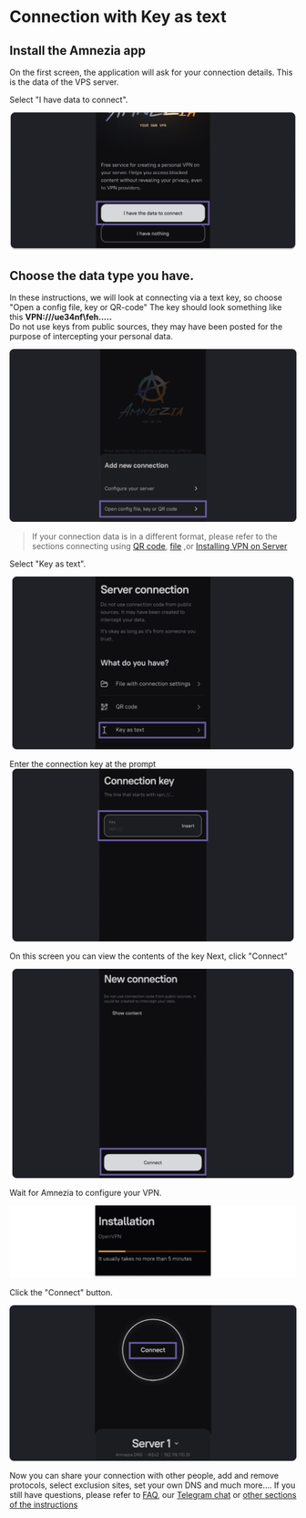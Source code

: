 # Connection with Key as text

## Install the Amnezia app

On the first screen, the application will ask for your connection details.  This is the data of the VPS server.

Select "I have data to connect".


![](https://raw.githubusercontent.com/amnezia-vpn/amnezia.org-content/master/docs/en/instructions/03_text-key-connection/img/tkc_en_1.png)


## Choose the data type you have. 

In these instructions, we will look at connecting via a text key, so choose "Open a config file, key or QR-code"
The key should look something like this **VPN:///ue34nf\feh.....**  
Do not use keys from public sources, they may have been posted for the purpose of intercepting your personal data.


![](https://raw.githubusercontent.com/amnezia-vpn/amnezia.org-content/master/docs/en/instructions/03_text-key-connection/img/tkc_en_2.png)

>If your connection data is in a different format, please refer to the sections connecting using  [QR code], [file] ,or [Installing VPN on Server]

Select "Key as text".

![](https://raw.githubusercontent.com/amnezia-vpn/amnezia.org-content/master/docs/en/instructions/03_text-key-connection/img/tkc_en_3.png)


Enter the connection key at the prompt 
![](https://raw.githubusercontent.com/amnezia-vpn/amnezia.org-content/master/docs/en/instructions/03_text-key-connection/img/tkc_en_4.png)

On this screen you can view the contents of the key Next, click "Connect"

![](https://raw.githubusercontent.com/amnezia-vpn/amnezia.org-content/master/docs/en/instructions/03_text-key-connection/img/tkc_en_5.png)

Wait for Amnezia to configure your VPN.

![](https://raw.githubusercontent.com/amnezia-vpn/amnezia.org-content/master/docs/en/instructions/03_text-key-connection/img/tkc_en_6.png)


Click the "Connect" button.

![](https://raw.githubusercontent.com/amnezia-vpn/amnezia.org-content/master/docs/en/instructions/03_text-key-connection/img/tkc_en_7.png)


Now you can share your connection with other people, add and remove protocols, select exclusion sites, set your own DNS and much more.... 
If you still have questions, please refer to [FAQ], our [Telegram chat] or [other sections of the instructions]


[about-int-link]: /about
[QR code]: ../instructions/05_qr-code_connection
[file]: ../instructions/04_file-connection
[Installing VPN on Server]: ../instructions/01_auto-install
[FAQ]: ../faq
[Telegram chat]: https://t.me/amnezia_vpn_en
[other sections of the instructions]: ../instructions



